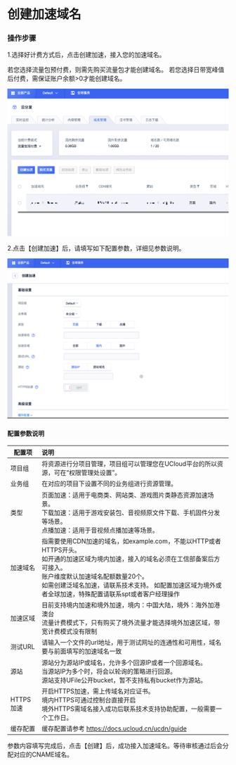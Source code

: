 # 创建加速域名

### 操作步骤

1.选择好计费方式后，点击创建加速，接入您的加速域名。

若您选择流量包预付费，则需先购买流量包才能创建域名。 若您选择日带宽峰值后付费，需保证账户余额>0才能创建域名。

![image-20191202160155391](images/image-20191202160155391.png)

2.点击【创建加速】后，请填写如下配置参数，详细见参数说明。

![image-20191202160241212](images/image-20191202160241212.png)



#### 配置参数说明

| 配置项    | 说明                                                         |
| --------- | :----------------------------------------------------------- |
| 项目组    | 将资源进行分项目管理，项目组可以管理您在UCloud平台的所以资源，可在“权限管理处设置”。 |
| 业务组    | 在对应的项目下设置不同的业务组进行资源管理。                 |
| 类型      | 页面加速：适用于电商类、网站类、游戏图片类静态资源加速场景。 <br> 下载加速：适用于游戏安装包、音视频原文件下载、手机固件分发等场景。<br/> 点播加速：适用于音视频点播加速等场景。 |
| 加速域名  | 指需要使用CDN加速的域名，如example.com，不能以HTTP或者HTTPS开头。<br/> 如开通的加速区域为境内加速，接入的域名必须在工信部备案后方可接入。<br/> 账户维度默认加速域名配额数量20个。<br /> 如需创建泛域名加速，请联系技术支持。 如配置加速区域为境外或者全球加速，特殊配置请联系spt或者客户经理操作|
| 加速区域  | 目前支持境内加速和境外加速，境内：中国大陆，境外：海外加港澳台  <br/>流量计费模式下，只有购买了境外流量才能选择境外加速区域，带宽计费模式没有限制 |
| 测试URL   | 请输入一个文件的url地址，用于测试网址的连通性和可用性，域名要与前面填写的加速域名一致 |
| 源站      | 源站分为源站IP或域名，允许多个回源IP或者一个回源域名。<br/>当源站IP为多个时，将会以轮询的策略进行回源。<br/> 源站支持UFile公开bucket，暂不支持私有bucket作为源站。 |
| HTTPS加速 | 开启HTTPS加速，需上传域名对应证书。<br/>境内HTTPS可通过控制台直接开启<br/>境外HTTPS需域名接入成功后联系技术支持协助配置，一般需要一个工作日。 |
| 缓存配置  | 缓存配置请参考 https://docs.ucloud.cn/ucdn/guide             |

参数内容填写完成后，点击【创建】后，成功接入加速域名。等待审核通过后会分配对应的CNAME域名。
